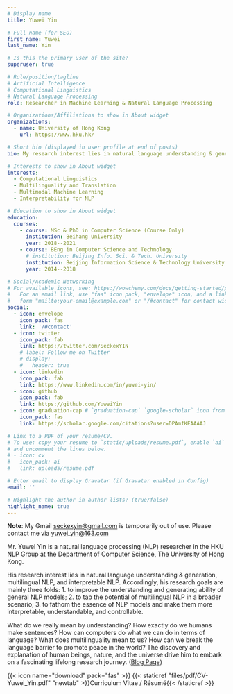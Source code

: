```yaml
---
# Display name
title: Yuwei Yin

# Full name (for SEO)
first_name: Yuwei
last_name: Yin

# Is this the primary user of the site?
superuser: true

# Role/position/tagline
# Artificial Intelligence
# Computational Linguistics
# Natural Language Processing
role: Researcher in Machine Learning & Natural Language Processing

# Organizations/Affiliations to show in About widget
organizations:
  - name: University of Hong Kong
    url: https://www.hku.hk/

# Short bio (displayed in user profile at end of posts)
bio: My research interest lies in natural language understanding & generation, multilingual NLP, and interpretable NLP.

# Interests to show in About widget
interests:
  - Computational Linguistics
  - Multilinguality and Translation
  - Multimodal Machine Learning
  - Interpretability for NLP

# Education to show in About widget
education:
  courses:
    - course: MSc & PhD in Computer Science (Course Only)
      institution: Beihang University
      year: 2018--2021
    - course: BEng in Computer Science and Technology
      # institution: Beijing Info. Sci. & Tech. University
      institution: Beijing Information Science & Technology University
      year: 2014--2018

# Social/Academic Networking
# For available icons, see: https://wowchemy.com/docs/getting-started/page-builder/#icons
#   For an email link, use "fas" icon pack, "envelope" icon, and a link in the
#   form "mailto:your-email@example.com" or "/#contact" for contact widget.
social:
  - icon: envelope
    icon_pack: fas
    link: '/#contact'
  - icon: twitter
    icon_pack: fab
    link: https://twitter.com/SeckexYIN
    # label: Follow me on Twitter
    # display:
    #   header: true
  - icon: linkedin
    icon_pack: fab
    link: https://www.linkedin.com/in/yuwei-yin/
  - icon: github
    icon_pack: fab
    link: https://github.com/YuweiYin
  - icon: graduation-cap # `graduation-cap` `google-scholar` icon from `ai` icon pack
    icon_pack: fas
    link: https://scholar.google.com/citations?user=DPAmfKEAAAAJ

# Link to a PDF of your resume/CV.
# To use: copy your resume to `static/uploads/resume.pdf`, enable `ai` icons in `params.yaml`,
# and uncomment the lines below.
# - icon: cv
#   icon_pack: ai
#   link: uploads/resume.pdf

# Enter email to display Gravatar (if Gravatar enabled in Config)
email: ''

# Highlight the author in author lists? (true/false)
highlight_name: true
---
```


<b>Note</b>: My Gmail seckexyin@gmail.com is temporarily out of use. Please contact me via yuwei_yin@163.com

Mr. Yuwei Yin is a natural language processing (NLP) researcher in the HKU NLP Group at the Department of Computer Science, The University of Hong Kong.

His research interest lies in natural language understanding & generation, multilingual NLP, and interpretable NLP. Accordingly, his research goals are mainly three folds: 1. to improve the understanding and generating ability of general NLP models; 2. to tap the potential of multilingual NLP in a broader scenario; 3. to fathom the essence of NLP models and make them more interpretable, understandable, and controllable.

What do we really mean by understanding? How exactly do we humans make sentences? How can computers do what we can do in terms of language? What does multilinguality mean to us? How can we break the language barrier to promote peace in the world? The discovery and explanation of human beings, nature, and the universe drive him to embark on a fascinating lifelong research journey. ([Blog Page](https://yuweiyin.github.io/))

{{< icon name="download" pack="fas" >}} {{< staticref "files/pdf/CV-Yuwei_Yin.pdf" "newtab" >}}Curriculum Vitae / Résumé{{< /staticref >}}
